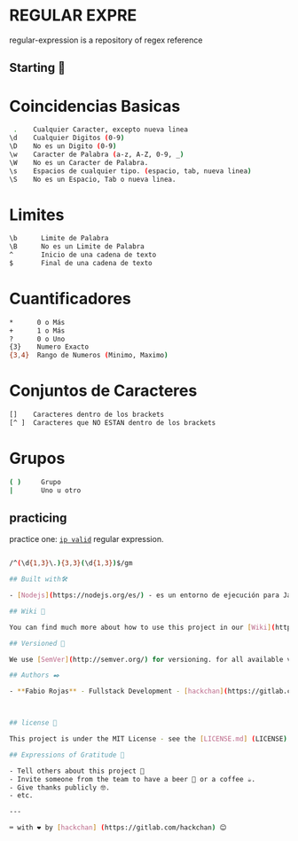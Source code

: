 # REGULAR EXPRE

regular-expression is a repository of regex reference

## Starting 🚀

# Coincidencias Basicas

```sh
 .    Cualquier Caracter, excepto nueva linea
\d    Cualquier Digitos (0-9)
\D    No es un Digito (0-9)
\w    Caracter de Palabra (a-z, A-Z, 0-9, _)
\W    No es un Caracter de Palabra.
\s    Espacios de cualquier tipo. (espacio, tab, nueva linea)
\S    No es un Espacio, Tab o nueva linea.
```

# Limites

```sh
\b      Limite de Palabra
\B      No es un Limite de Palabra
^       Inicio de una cadena de texto
$       Final de una cadena de texto
```

# Cuantificadores

```sh
*      0 o Más
+      1 o Más
?      0 o Uno
{3}    Numero Exacto
{3,4}  Rango de Numeros (Minimo, Maximo)
```

# Conjuntos de Caracteres

```sh
[]    Caracteres dentro de los brackets
[^ ]  Caracteres que NO ESTAN dentro de los brackets
```

# Grupos

```sh
( )     Grupo
|       Uno u otro
```

## practicing

practice one: [`ip valid`](https://regexr.com/6c9h8) regular expression.

```sh

/^(\d{1,3}\.){3,3}(\d{1,3})$/gm

## Built with🛠️

- [Nodejs](https://nodejs.org/es/) - es un entorno de ejecución para JavaScript construido con V8

## Wiki 📖

You can find much more about how to use this project in our [Wiki](https://github.com/hackchan/regular-expression/wiki)

## Versioned 📌

We use [SemVer](http://semver.org/) for versioning. for all available versions see the [tags in this repository](https://github.com/hackchan/regular-expression/-/tags).

## Authors ✒️

- **Fabio Rojas** - Fullstack Development - [hackchan](https://gitlab.com/hackchan)



## license 📄

This project is under the MIT License - see the [LICENSE.md] (LICENSE) file for details

## Expressions of Gratitude 🎁

- Tell others about this project 📢
- Invite someone from the team to have a beer 🍺 or a coffee ☕.
- Give thanks publicly 🤓.
- etc.

---

⌨️ with ❤️ by [hackchan] (https://gitlab.com/hackchan) 😊
```
